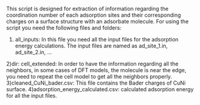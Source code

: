 This script is designed for extraction of information regarding the coordination number of each adsorption sites and their corresponding charges on a surface structure with an adsorbate molecule.
For using the  script you need the following files and folders:

1) all_inputs: In this file you need all the input files for the adsorption energy calculations. The input files are named as ad_site_1.in, ad_site_2.in, ...

2)dir: cell_extended: In order to have the information regarding all the neighbors, in some cases of DFT models, the molecule is near the edge, you need to repeat the cell model to get all the neighbors properly. 
3)cleaned_CuNi_bader.csv: This file contains the Bader charges of CuNi surface.
4)adsorption_energy_calculated.csv: calculated adsorption energy for all the input files. 


